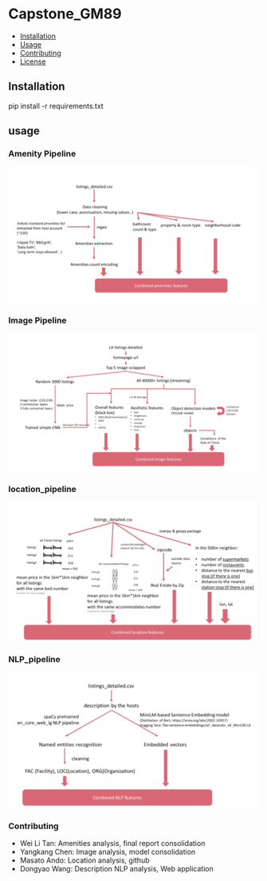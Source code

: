 # Capstone_GM89
- [Installation](#installation)
- [Usage](#usage)
- [Contributing](#contributing)
- [License](#license)

## Installation
pip install -r requirements.txt

## usage
### Amenity Pipeline
![Amenitypipeline](./Project_Airbnb2/assets/images/Amenity.png)

### Image Pipeline
![Imagepipeline](./Project_Airbnb2/assets/images/imagepipeline.png)

### location_pipeline
![locationpipeline](./Project_Airbnb2/assets/images/location_pipeline.png)

### NLP_pipeline
![NLP_pipeline](./Project_Airbnb2/assets/images/NLP_pipeline.png)

### Contributing

- Wei Li Tan: Amenities analysis, final report consolidation
- Yangkang Chen: Image analysis, model consolidation
- Masato Ando: Location analysis, github
- Dongyao Wang: Description NLP analysis, Web application



